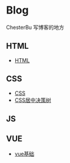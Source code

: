 # Blog

ChesterBu 写博客的地方

## HTML

* [HTML](https://github.com/ChesterBu/Blog/issues/1)

## CSS

* [CSS](https://github.com/ChesterBu/Blog/issues/2)
* [CSS居中决策树](https://github.com/ChesterBu/Blog/issues/4)

## JS

## VUE

* [vue基础](https://github.com/ChesterBu/Blog/issues/3)
